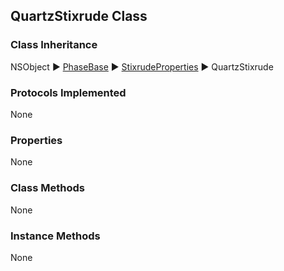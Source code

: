 ## QuartzStixrude Class  
### Class Inheritance  
NSObject ▶️  [PhaseBase](PhaseBase.html) ▶️  [StixrudeProperties](StixrudeProperties.md) ▶️  QuartzStixrude    

### Protocols Implemented  
None  

### Properties  
None  

### Class Methods  
None  

### Instance Methods  
None  
